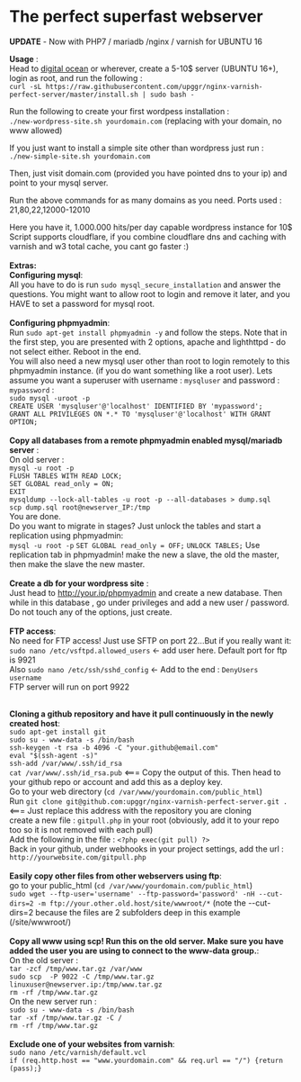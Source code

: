 # The perfect superfast webserver
<b>UPDATE</b> - Now with PHP7 / mariadb /nginx / varnish for UBUNTU 16


<b>Usage</b> :<br>
Head to [digital ocean](https://m.do.co/c/6e83df0e17c6) or wherever, create a 5-10$ server (UBUNTU 16+), login as root, and run the following :
<br>
`curl -sL https://raw.githubusercontent.com/upggr/nginx-varnish-perfect-server/master/install.sh | sudo bash -`

Run the following to create your first wordpess installation :<br>
`./new-wordpress-site.sh yourdomain.com` (replacing with your domain, no www allowed)

If you just want to install a simple site other than wordpress just run :<br> `./new-simple-site.sh yourdomain.com`

Then, just visit domain.com (provided you have pointed dns to your ip) and point to your mysql server.

Run the above commands for as many domains as you need. Ports used : 21,80,22,12000-12010<br>

Here you have it, 1.000.000 hits/per day capable wordpress instance for 10$
<br>
Script supports cloudflare, if you combine cloudflare dns and caching with varnish and w3 total cache, you cant go faster :)
<br>
<br>
<b>Extras:</b><br>
<b>Configuring mysql</b>: <br>
All you have to do is run `sudo mysql_secure_installation` and answer the questions. You might want to allow root to login and remove it later, and you HAVE to set a password for mysql root.<br>
<br>
<b>Configuring phpmyadmin</b>: <br>
Run `sudo apt-get install phpmyadmin -y` and follow the steps. Note that in the first step, you are presented with 2 options, apache and lighthttpd - do not select either. Reboot in the end.<br>
You will also need a new mysql user other than root to login remotely to this phpmyadmin instance. (if you do want something like a root user). Lets assume you want a superuser with username : `mysqluser` and password : `mypassword` :<br>
`sudo mysql -uroot -p`<br>
`CREATE USER 'mysqluser'@'localhost' IDENTIFIED BY 'mypassword';`<br>
`GRANT ALL PRIVILEGES ON *.* TO 'mysqluser'@'localhost' WITH GRANT OPTION;`<br>
<br>
<b>Copy all databases from a remote phpmyadmin enabled mysql/mariadb server</b> : <br>
On old server :<br>
`mysql -u root -p`<br>
`FLUSH TABLES WITH READ LOCK;`<br>
`SET GLOBAL read_only = ON;`<br>
`EXIT`<br>
`mysqldump --lock-all-tables -u root -p --all-databases > dump.sql`<br>
`scp dump.sql root@newserver_IP:/tmp`<br>
You are done.<br>
Do you want to migrate in stages? Just unlock the tables and start a replication using phpmyadmin:<br>
`mysql -u root -p`
`SET GLOBAL read_only = OFF;`
`UNLOCK TABLES;`
Use replication tab in phpmyadmin! make the new a slave, the old the master, then make the slave the new master.<br>
<br>
<b>Create a db for your wordpress site</b> : <br>
Just head to http://your.ip/phpmyadmin and create a new database. Then while in this database , go under privileges and add a new user / password. Do not touch any of the options, just create.<br>
<br>
<b>FTP access</b>: <br>
No need for FTP access! Just use SFTP on port 22...But if you really want it:<br>
`sudo nano /etc/vsftpd.allowed_users` <- add user here. Default port for ftp is 9921<br>
Also `sudo nano /etc/ssh/sshd_config` <- Add to the end : `DenyUsers username`<br>
FTP server will run on port 9922<br>
<br>

<b>Cloning a github repository and have it pull continuously in the newly created host</b>: <br>
`sudo apt-get install git`<br>
`sudo su - www-data -s /bin/bash`<br>
`ssh-keygen -t rsa -b 4096 -C "your.github@email.com"`<br>
`eval "$(ssh-agent -s)"`<br>
`ssh-add /var/www/.ssh/id_rsa`<br>
`cat /var/www/.ssh/id_rsa.pub` <===  Copy the output of this. Then head to your github repo or account and add this as a deploy key.<br>
Go to your web directory (`cd /var/www/yourdomain.com/public_html`)<br>
Run `git clone git@github.com:upggr/nginx-varnish-perfect-server.git .` <=== Just replace this address with the repository you are cloning<br>
create a new file : `gitpull.php` in your root (obviously, add it to your repo too so it is not removed with each pull)<br>
Add the following in the file : `<?php exec(git pull) ?>`<br>
Back in your github, under webhooks in your project settings, add the url : `http://yourwebsite.com/gitpull.php`<br>
<br>
<b>Easily copy other files from other webservers using ftp</b>: <br>
go to your public_html (`cd /var/www/yourdomain.com/public_html`)<br>
`sudo wget --ftp-user='username' --ftp-password='password' -nH --cut-dirs=2 -m ftp://your.other.old.host/site/wwwroot/*` (note the --cut-dirs=2 because the files are 2 subfolders deep in this example (/site/wwwroot/)<br>
<br>
<b>Copy all www using scp! Run this on the old server. Make sure you have added the user you are using to connect to the www-data group.</b>: <br>
On the old server :<br>
`tar -zcf /tmp/www.tar.gz /var/www`<br>
`sudo scp  -P 9022 -C /tmp/www.tar.gz linuxuser@newserver.ip:/tmp/www.tar.gz`<br>
`rm -rf /tmp/www.tar.gz`<br>
On the new server run : <br>
`sudo su - www-data -s /bin/bash`<br>
`tar -xf /tmp/www.tar.gz -C /`<br>
`rm -rf /tmp/www.tar.gz`<br>
<br>
<b>Exclude one of your websites from varnish</b>: <br>
`sudo nano /etc/varnish/default.vcl`<br>
`if (req.http.host == "www.yourdomain.com" && req.url == "/") {return (pass);}`<br>
<br>

